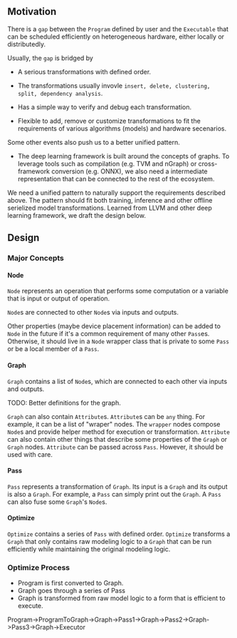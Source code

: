 ## Motivation

There is a ```gap``` between the ```Program``` defined by
user and the ```Executable``` that can be scheduled
efficiently on heterogeneous hardware, either locally
or distributedly.

Usually, the ```gap``` is bridged by

* A serious transformations with defined order.

* The transformations usually invovle
```insert, delete, clustering, split, dependency analysis```.

* Has a simple way to verify and debug each transformation.

* Flexible to add, remove or customize transformations to fit
the requirements of various algorithms (models) and hardware secenarios.

Some other events also push us to a better unified pattern.

* The deep learning framework is built around the concepts of graphs.
To leverage tools such as compilation (e.g. TVM and nGraph) or
cross-framework conversion (e.g. ONNX), we also need a intermediate
representation that can be connected to the rest of the ecosystem.


We need a unified pattern to naturally support the requirements
described above. The pattern should fit both training, inference
and other offline serielized model transformations.
Learned from LLVM and other deep learning framework, we draft the
design below.


## Design

### Major Concepts

#### Node

```Node``` represents an operation that performs some computation or
a variable that is input or output of operation.

```Node```s are connected to other ```Node```s via inputs and outputs.

Other properties (maybe device placement information) can be added
to ```Node``` in the future if it's a
common requirement of many other ```Pass```es. Otherwise, it should live
in a ```Node``` wrapper class that is private to some ```Pass``` or be
a local member of a ```Pass```.

#### Graph

```Graph``` contains a list of ```Node```s, which are connected to
each other via inputs and outputs.

TODO: Better definitions for the graph.

```Graph``` can also contain ```Attribute```s. ```Attribute```s
can be ``any`` thing. For example, it can be a list of "wraper"
nodes. The ```wrapper``` nodes compose ```Node```s and provide
helper method for execution or transformation. ```Attribute```
can also contain other things that describe some properties of
the ```Graph``` or ```Graph``` nodes. ```Attribute``` can be passed
across ```Pass```. However, it should be used with care.

#### Pass

```Pass``` represents a transformation of ```Graph```. Its input
is a ```Graph``` and its output is also a ```Graph```. For example,
a ```Pass``` can simply print out the ```Graph```. A ```Pass```
can also fuse some ```Graph```'s ```Node```s.

#### Optimize

```Optimize``` contains a series of ```Pass``` with defined order.
```Optimize``` transforms a ```Graph``` that only contains raw
modeling logic to a ```Graph``` that can be run efficiently while
maintaining the original modeling logic.


### Optimize Process

* Program is first converted to Graph.
* Graph goes through a series of Pass
* Graph is transformed from raw model logic to a
form that is efficient to execute.

Program->ProgramToGraph->Graph->Pass1->Graph->Pass2->Graph->Pass3->Graph->Executor
